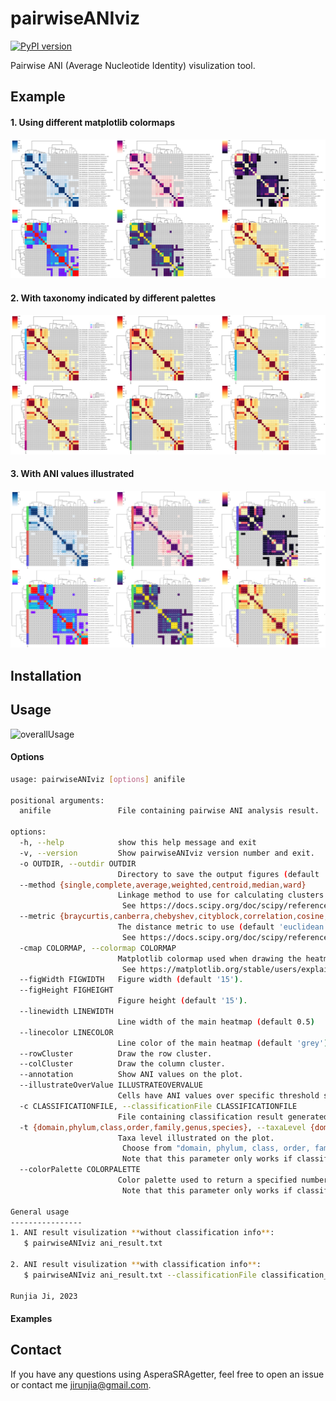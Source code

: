 # pairwiseANIviz
[![PyPI version](https://badge.fury.io/py/asperaSRAgetter.svg)](https://badge.fury.io/py/asperaSRAgetter)

Pairwise ANI (Average Nucleotide Identity) visulization tool. 

## Example
#### 1. Using different matplotlib colormaps
<img src="/static/example_with_diffferent_cmap.svg" alt="Figure"/>

#### 2. With taxonomy indicated by different palettes
<img src="/static/example_with_different_palette.svg" alt="Figure"/>

#### 3. With ANI values illustrated
<img src="/static/example_with_annotation.svg" alt="Figure"/>



## Installation
<!-- AsperaSRAgetter has been distributed on [pypi](https://pypi.org/project/AsperaSRAgetter/). You can easily install AsperaSRAgetter through pip. AsperaSRAgetter depends on Aspera-CLI to retrive sequencing data from ENA. It is recommended to install Aspera-CLI [with Conda](https://anaconda.org/hcc/aspera-cli).

```shell
# You may create a new invironment for AsperaSRAgetter, but this is optional
conda create -n AsperaSRAgetter python=3.10
conda activate AsperaSRAgetter

# Install AsperaSRAgetter using pip
pip install AsperaSRAgetter

# Install Aspera-CLI using conda
conda install -c hcc aspera-cli
``` -->




## Usage


![overallUsage](/static/Overall_Usage.png) 

#### Options

```bash
usage: pairwiseANIviz [options] anifile

positional arguments:
  anifile               File containing pairwise ANI analysis result.

options:
  -h, --help            show this help message and exit
  -v, --version         Show pairwiseANIviz version number and exit.
  -o OUTDIR, --outdir OUTDIR
                        Directory to save the output figures (default 'pairwiseANIviz').
  --method {single,complete,average,weighted,centroid,median,ward}
                        Linkage method to use for calculating clusters (default 'average').
                         See https://docs.scipy.org/doc/scipy/reference/generated/scipy.cluster.hierarchy.linkage.html#scipy.cluster.hierarchy.linkage
  --metric {braycurtis,canberra,chebyshev,cityblock,correlation,cosine,dice,euclidean,hamming,jaccard,jensenshannon,kulczynski1,mahalanobis,matching,minkowski,rogerstanimoto,russellrao,seuclidean,sokalmichener,sokalsneath,sqeuclidean,yule}
                        The distance metric to use (default 'euclidean').
                         See https://docs.scipy.org/doc/scipy/reference/generated/scipy.spatial.distance.pdist.html#scipy.spatial.distance.pdist
  -cmap COLORMAP, --colormap COLORMAP
                        Matplotlib colormap used when drawing the heatmap of ANI values (default 'Blues').
                         See https://matplotlib.org/stable/users/explain/colors/colormaps.html
  --figWidth FIGWIDTH   Figure width (default '15').
  --figHeight FIGHEIGHT
                        Figure height (default '15').
  --linewidth LINEWIDTH
                        Line width of the main heatmap (default 0.5)
  --linecolor LINECOLOR
                        Line color of the main heatmap (default 'grey').
  --rowCluster          Draw the row cluster.
  --colCluster          Draw the column cluster.
  --annotation          Show ANI values on the plot.
  --illustrateOverValue ILLUSTRATEOVERVALUE
                        Cells have ANI values over specific threshold set to red (eg. cells have ANI value >=0.95 set to red) (default 100).
  -c CLASSIFICATIONFILE, --classificationFile CLASSIFICATIONFILE
                        File containing classification result generated by GTDBTk(https://github.com/Ecogenomics/GTDBTk).
  -t {domain,phylum,class,order,family,genus,species}, --taxaLevel {domain,phylum,class,order,family,genus,species}
                        Taxa level illustrated on the plot.
                         Choose from "domain, phylum, class, order, family, genus, species".
                         Note that this parameter only works if classification result was input.
  --colorPalette COLORPALETTE
                        Color palette used to return a specified number of evenly spaced hues which are then used to illustrate different taxa (default 'hls').
                         Note that this parameter only works if classification result was input.

General usage
----------------
1. ANI result visulization **without classification info**:
   $ pairwiseANIviz ani_result.txt

2. ANI result visulization **with classification info**:
   $ pairwiseANIviz ani_result.txt --classificationFile classification_result.tsv

Runjia Ji, 2023

```

#### Examples

## Contact
If you have any questions using AsperaSRAgetter, feel free to open an issue or contact me jirunjia@gmail.com.